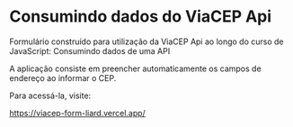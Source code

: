 # Consumindo dados do ViaCEP Api

Formulário construído para utilização da ViaCEP Api ao longo do curso de JavaScript: Consumindo dados de uma API

A aplicação consiste em preencher automaticamente os campos de endereço ao informar o CEP.

Para acessá-la, visite: 

https://viacep-form-liard.vercel.app/
